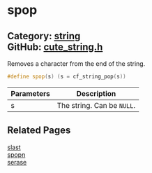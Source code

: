 # spop

Category: [string](https://github.com/RandyGaul/cute_framework/blob/master/docs/api_reference?id=string)  
GitHub: [cute_string.h](https://github.com/RandyGaul/cute_framework/blob/master/include/cute_string.h)  
---

Removes a character from the end of the string.

```cpp
#define spop(s) (s = cf_string_pop(s))
```

Parameters | Description
--- | ---
s | The string. Can be `NULL`.

## Related Pages

[slast](https://github.com/RandyGaul/cute_framework/blob/master/docs/string/slast.md)  
[spopn](https://github.com/RandyGaul/cute_framework/blob/master/docs/string/spopn.md)  
[serase](https://github.com/RandyGaul/cute_framework/blob/master/docs/string/serase.md)  
